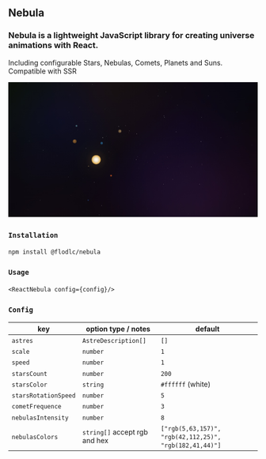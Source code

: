 ## Nebula
### Nebula is a lightweight JavaScript library for creating universe animations with React.
Including configurable Stars, Nebulas, Comets, Planets and Suns.  
Compatible with SSR

<img src="https://raw.githubusercontent.com/flodlc/nebula/master/demo.jpg" />

### `Installation`
```
npm install @flodlc/nebula
```

### `Usage`
```
<ReactNebula config={config}/>
```

### `Config`
key | option type / notes | default
----|---------|------
`astres` | `AstreDescription[]` | `[]`
`scale` | `number` | `1`
`speed` | `number` | `1`
`starsCount` | `number` | `200`
`starsColor` | `string` | `#ffffff` (white)
`starsRotationSpeed` | `number` | `5`
`cometFrequence` | `number` | `3`
`nebulasIntensity` | `number` | `8`
`nebulasColors` | `string[]` accept rgb and hex | `["rgb(5,63,157)", "rgb(42,112,25)", "rgb(182,41,44)"]`
